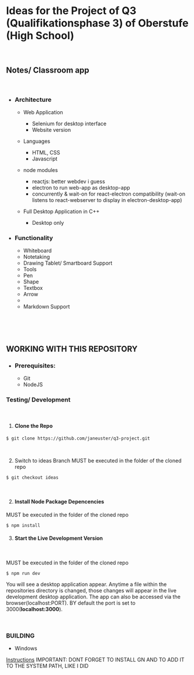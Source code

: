 # Ideas for the Project of Q3 (Qualifikationsphase 3) of Oberstufe (High School)

<br>

## Notes/ Classroom app

<br>

- ### Architecture
    - Web Application
        - Selenium for desktop interface
        - Website version
    - Languages
        - HTML, CSS
        - Javascript
	- node modules
		- reactjs: better webdev i guess
		- electron to run web-app as desktop-app
		- concurrently & wait-on for react-electron compatibility (wait-on listens to react-webserver to display in electron-desktop-app)

    - Full Desktop Application in C++ 
    	- Desktop only

- ### Functionality
    - Whiteboard
    - Notetaking
    - Drawing Tablet/ Smartboard Support 
    - Tools
    - Pen
    - Shape
    - Textbox
    - Arrow
    - 
    - Markdown Support

<br/> <br/> <br/>

## WORKING WITH THIS REPOSITORY
	
- ### Prerequisites:
	- Git
	- NodeJS


### Testing/ Development

<br/>

1. #### **Clone the Repo**
```console
$ git clone https://github.com/janeuster/q3-project.git
```

<br/>

2. Switch to ideas Branch
MUST be executed in the folder of the cloned repo 
```console
$ git checkout ideas
```

<br/>

2. #### **Install Node Package Depencencies** 


MUST be executed in the folder of the cloned repo 
```console
$ npm install
```
3. #### **Start the Live Development Version**

<br/>

MUST be executed in the folder of the cloned repo 
```console
$ npm run dev
```
You will see a desktop application appear. Anytime a file within the repositories directory is changed, those changes will appear in the live development desktop application.
The app can also be accessed via the browser(localhost:PORT). BY default the port is set to 3000(**localhost:3000**).

<br/>

### BUILDING

- Windows
		
[Instructions](https://www.electronjs.org/docs/latest/development/build-instructions-windows/dd//www.electronjs.org/docs/latest/development/build-instructions-windows/)
IMPORTANT: DONT FORGET TO INSTALL GN AND TO ADD IT TO THE SYSTEM PATH, LIKE I DID
